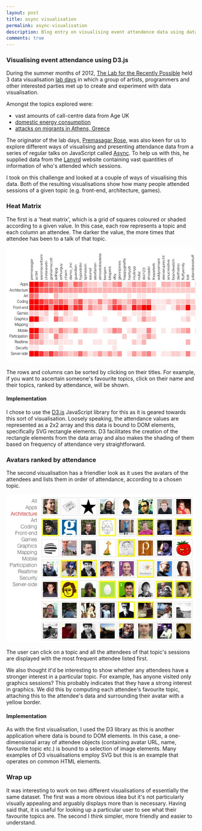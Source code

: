 ```yaml
---
layout: post
title: async visualisation
permalink: async-visualisation
description: Blog entry on visualising event attendence data using data visualisation library D3.js
comments: true
---
```

<h3>Visualising event attendance using D3.js</h3>

<p>During the summer months of 2012, <a href="http://l4rp.com">The Lab for the Recently Possible</a> held 3 data visualisation <a href="http://l4rp.com/datavizlab/">lab days</a> in which a group of artists, programmers and other interested parties met up to create and experiment with data visualisation.</p>

<p>Amongst the topics explored were:</p>
<ul>
	<li>vast amounts of call-centre data from Age UK</li>
	<li><a href="http://dharmafly.com/energy-visualisation">domestic energy consumption</a></li>
	<li><a href="http://dharmafly.com/athens-dataviz">attacks on migrants in Athens, Greece</a></li>
</ul>
<p>The originator of the lab days, <a href="http://premasagar.com/">Premasagar Rose</a>, was also keen for us to explore different ways of visualising and presenting attendance data from a series of regular talks on JavaScript called <a href="http://asyncjs.com">Async</a>. To help us with this, he supplied data from the <a href="http://lanyrd.com/2013/asyncjs-d3/">Lanyrd</a> website containing vast quantities of information of who's attended which sessions.</p>

<p>I took on this challenge and looked at a couple of ways of visualising this data. Both of the resulting visualisations show how many people attended sessions of a given topic (e.g. front-end, architecture, games).</p>

<h3>Heat Matrix</h3>
<p>The first is a 'heat matrix', which is a grid of squares coloured or shaded according to a given value. In this case, each row represents a topic and each column an attendee. The darker the value, the more times that attendee has been to a talk of that topic.</p>

<a href="http://static.dharmafly.com/asyncjs-attendee-matrix/"><img title="Async Category-Attendence Matrix" src="/img/Async-Category-Attendence-Matrix1.jpg" alt="Async Category-Attendence Matrix" width="593" height="306" /></a>

<p>The rows and columns can be sorted by clicking on their titles. For example, if you want to ascertain someone's favourite topics, click on their name and their topics, ranked by attendance, will be shown.</p>

<h4>Implementation</h4>
<p>I chose to use the <a href="http://d3js.org">D3.js</a> JavaScript library for this as it is geared towards this sort of visualisation. Loosely speaking, the attendance values are represented as a 2x2 array and this data is bound to DOM elements, specifically SVG rectangle elements. D3 facilitates the creation of the rectangle elements from the data array and also makes the shading of them based on frequency of attendance very straightforward.</p>

<h3>Avatars ranked by attendance</h3>
<p>The second visualisation has a friendlier look as it uses the avatars of the attendees and lists them in order of attendance, according to a chosen topic.</p>

<a href="http://static.dharmafly.com/asyncjs-attendee-categories/"><img title="Async Categorised Attendence" src="/img/Async-Categorised-Attendence.jpg" alt="" width="517" height="393" /></a>

<p>The user can click on a topic and all the attendees of that topic's sessions are displayed with the most frequent attendee listed first.</p>

<p>We also thought it'd be interesting to show whether any attendees have a stronger interest in a particular topic. For example, has anyone visited only graphics sessions? This probably indicates that they have a strong interest in graphics. We did this by computing each attendee's favourite topic, attaching this to the attendee's data and surrounding their avatar with a yellow border.</p>

<h4>Implementation</h4>
<p>As with the first visualisation, I used the D3 library as this is another application where data is bound to DOM elements. In this case, a one-dimensional array of attendee objects (containing avatar URL, name, favourite topic etc.) is bound to a selection of image elements. Many examples of D3 visualisations employ SVG but this is an example that operates on common HTML elements.</p>

<h3>Wrap up</h3>
<p>It was interesting to work on two different visualisations of essentially the same dataset. The first was a more obvious idea but it's not particularly visually appealing and arguably displays more than is necessary. Having said that, it is useful for looking up a particular user to see what their favourite topics are. The second I think simpler, more friendly and easier to understand.</p>